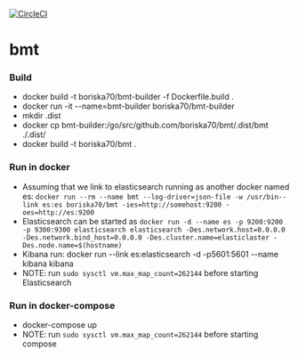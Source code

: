 [![CircleCI](https://circleci.com/gh/boriska70/bmt/tree/master.svg?style=svg)](https://circleci.com/gh/boriska70/bmt/tree/master)

# bmt


### Build
 - docker build -t boriska70/bmt-builder -f Dockerfile.build .
 - docker run -it --name=bmt-builder boriska70/bmt-builder
 - mkdir .dist
 - docker cp  bmt-builder:/go/src/github.com/boriska70/bmt/.dist/bmt ./.dist/
 - docker build -t boriska70/bmt .

### Run in docker
  - Assuming that we link to elasticsearch running as another docker named es:
  `docker run --rm --name bmt --log-driver=json-file -w /usr/bin--link es:es boriska70/bmt -ies=http://somehost:9200 -oes=http://es:9200`
  - Elasticsearch can be started as
  `docker run -d --name es -p 9200:9200 -p 9300:9300 elasticsearch elasticsearch -Des.network.host=0.0.0.0 -Des.network.bind_host=0.0.0.0 -Des.cluster.name=elasticlaster -Des.node.name=$(hostname)`
  - Kibana run: docker run --link es:elasticsearch -d -p5601:5601 --name kibana kibana
  - NOTE: run ```sudo sysctl vm.max_map_count=262144``` before starting Elasticsearch

### Run in docker-compose
  - docker-compose up
  - NOTE: run ```sudo sysctl vm.max_map_count=262144``` before starting compose

